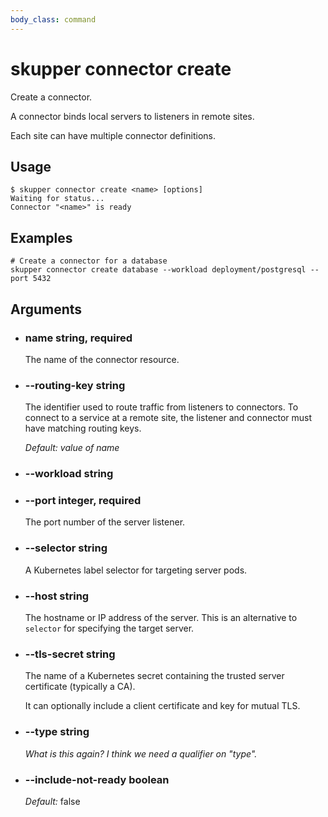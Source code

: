 ```yaml
---
body_class: command
---
```


# skupper connector create

Create a connector.

A connector binds local servers to listeners in remote
sites.


Each site can have multiple connector definitions.

## Usage

~~~ shell
$ skupper connector create <name> [options]
Waiting for status...
Connector "<name>" is ready
~~~

## Examples

~~~
# Create a connector for a database
skupper connector create database --workload deployment/postgresql --port 5432
~~~

## Arguments

- <h3 id="name">name <span class="argument-info">string, required</span></h3>

  The name of the connector resource.

- <h3 id="--routing-key">--routing-key <span class="argument-info">string</span></h3>

  The identifier used to route traffic from listeners to
  connectors.  To connect to a service at a remote site, the
  listener and connector must have matching routing keys.

  _Default:_ _value of name_

- <h3 id="--workload">--workload <span class="argument-info">string</span></h3>

- <h3 id="--port">--port <span class="argument-info">integer, required</span></h3>

  The port number of the server listener.

- <h3 id="--selector">--selector <span class="argument-info">string</span></h3>

  A Kubernetes label selector for targeting server pods.

- <h3 id="--host">--host <span class="argument-info">string</span></h3>

  The hostname or IP address of the server.  This is an
  alternative to `selector` for specifying the target
  server.

- <h3 id="--tls-secret">--tls-secret <span class="argument-info">string</span></h3>

  The name of a Kubernetes secret containing the trusted
  server certificate (typically a CA).
  
  It can optionally include a client certificate and key for
  mutual TLS.

- <h3 id="--type">--type <span class="argument-info">string</span></h3>

  _What is this again?  I think we need a qualifier on "type"._

- <h3 id="--include-not-ready">--include-not-ready <span class="argument-info">boolean</span></h3>

  _Default:_ false
